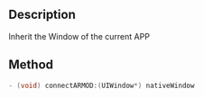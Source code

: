 ## Description

Inherit the Window of the current APP


## Method

```objectivec
- (void) connectARMOD:(UIWindow*) nativeWindow
```